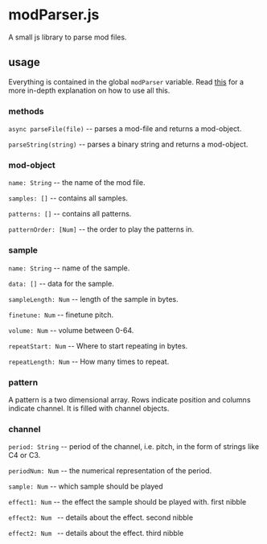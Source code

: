 # modParser.js
A small js library to parse mod files.

## usage
Everything is contained in the global `modParser` variable. 
Read [this](https://greg-kennedy.com/tracker/modformat.html) for a more in-depth
explanation on how to use all this.

### methods
`async parseFile(file)`  --  parses a mod-file and returns a mod-object.

`parseString(string)` --  parses a binary string and returns a mod-object.


### mod-object
`name: String`  --  the name of the mod file.

`samples: []`  --  contains all samples.

`patterns: []`  --  contains all patterns.

`patternOrder: [Num]`  --  the order to play the patterns in.

### sample
`name: String`  --  name of the sample.

`data: []`  --  data for the sample. 

`sampleLength: Num`  --  length of the sample in bytes.

`finetune: Num`  --  finetune pitch.

`volume: Num`  --  volume between 0-64.

`repeatStart: Num`  --  Where to start repeating in bytes.

`repeatLength: Num`  --  How many times to repeat.

### pattern
A pattern is a two dimensional array. Rows indicate position 
and columns indicate channel. It is filled with channel objects.

### channel 
`period: String`  --  period of the channel, i.e. pitch, in the form of strings like C4 or C3.

`periodNum: Num`  --  the numerical representation of the period.

`sample: Num`  --  which sample should be played

`effect1: Num`  --  the effect the sample should be played with. first nibble

`effect2: Num `  --  details about the effect. second nibble

`effect2: Num `  --  details about the effect. third nibble